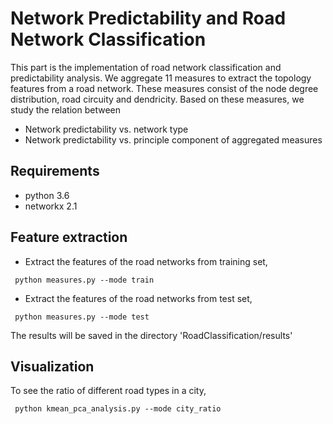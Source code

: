 # Network Predictability and Road Network Classification

This part is the implementation of road network classification and predictability analysis. We aggregate 11 measures to extract the topology features from a road network. These measures consist of the node degree distribution, road circuity and dendricity. Based on these measures, we study the relation between

* Network predictability vs. network type
* Network predictability vs. principle component of aggregated measures

## Requirements
* python 3.6
* networkx 2.1

## Feature extraction
* Extract the features of the road networks from training set,
```
 python measures.py --mode train
```
* Extract the features of the road networks from test set,
```
 python measures.py --mode test
```
The results will be saved in the directory 'RoadClassification/results'

## Visualization
To see the ratio of different road types in a city, 
```
 python kmean_pca_analysis.py --mode city_ratio
```
